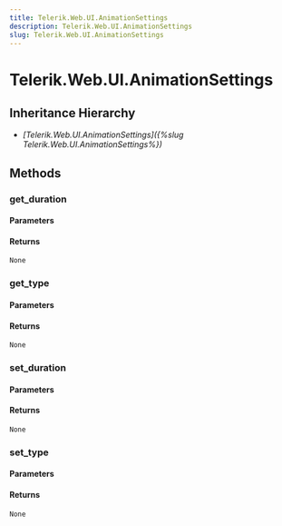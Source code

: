 ```yaml
---
title: Telerik.Web.UI.AnimationSettings
description: Telerik.Web.UI.AnimationSettings
slug: Telerik.Web.UI.AnimationSettings
---
```


# Telerik.Web.UI.AnimationSettings  

## Inheritance Hierarchy

* *[Telerik.Web.UI.AnimationSettings]({%slug Telerik.Web.UI.AnimationSettings%})*


## Methods

###  get_duration

#### Parameters

#### Returns

`None` 

### get_type

#### Parameters

#### Returns

`None` 

### set_duration

#### Parameters

#### Returns

`None` 

### set_type

#### Parameters

#### Returns

`None` 



